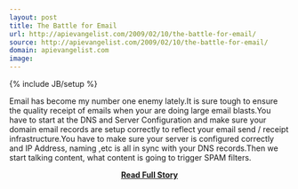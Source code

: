 ```yaml
---
layout: post
title: The Battle for Email
url: http://apievangelist.com/2009/02/10/the-battle-for-email/
source: http://apievangelist.com/2009/02/10/the-battle-for-email/
domain: apievangelist.com
image: 
---
```

{% include JB/setup %}<p>Email has become my number one enemy lately.It is sure tough to ensure the quality receipt of emails when your are doing large email blasts.You have to start at the DNS and Server Configuration and make sure your domain email records are setup correctly to reflect your email send / receipt infrastructure.You have to make sure your server is configured correctly and IP Address, naming ,etc is all in sync with your DNS records.Then we start talking content, what content is going to trigger SPAM filters.</p>
<center><p><a href="http://apievangelist.com/2009/02/10/the-battle-for-email/" style='padding:25px; font-sze:18px; font-weight: bold;'>Read Full Story</a></p></center>
